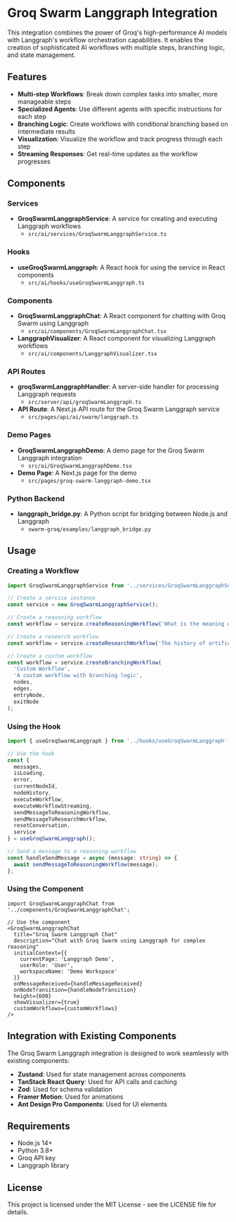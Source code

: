 # Groq Swarm Langgraph Integration

This integration combines the power of Groq's high-performance AI models with Langgraph's workflow orchestration capabilities. It enables the creation of sophisticated AI workflows with multiple steps, branching logic, and state management.

## Features

- **Multi-step Workflows**: Break down complex tasks into smaller, more manageable steps
- **Specialized Agents**: Use different agents with specific instructions for each step
- **Branching Logic**: Create workflows with conditional branching based on intermediate results
- **Visualization**: Visualize the workflow and track progress through each step
- **Streaming Responses**: Get real-time updates as the workflow progresses

## Components

### Services

- **GroqSwarmLanggraphService**: A service for creating and executing Langgraph workflows
  - `src/ai/services/GroqSwarmLanggraphService.ts`

### Hooks

- **useGroqSwarmLanggraph**: A React hook for using the service in React components
  - `src/ai/hooks/useGroqSwarmLanggraph.ts`

### Components

- **GroqSwarmLanggraphChat**: A React component for chatting with Groq Swarm using Langgraph
  - `src/ai/components/GroqSwarmLanggraphChat.tsx`
- **LanggraphVisualizer**: A React component for visualizing Langgraph workflows
  - `src/ai/components/LanggraphVisualizer.tsx`

### API Routes

- **groqSwarmLanggraphHandler**: A server-side handler for processing Langgraph requests
  - `src/server/api/groqSwarmLanggraph.ts`
- **API Route**: A Next.js API route for the Groq Swarm Langgraph service
  - `src/pages/api/ai/swarm/langgraph.ts`

### Demo Pages

- **GroqSwarmLanggraphDemo**: A demo page for the Groq Swarm Langgraph integration
  - `src/ai/GroqSwarmLanggraphDemo.tsx`
- **Demo Page**: A Next.js page for the demo
  - `src/pages/groq-swarm-langgraph-demo.tsx`

### Python Backend

- **langgraph_bridge.py**: A Python script for bridging between Node.js and Langgraph
  - `swarm-groq/examples/langgraph_bridge.py`

## Usage

### Creating a Workflow

```typescript
import GroqSwarmLanggraphService from '../services/GroqSwarmLanggraphService';

// Create a service instance
const service = new GroqSwarmLanggraphService();

// Create a reasoning workflow
const workflow = service.createReasoningWorkflow('What is the meaning of life?');

// Create a research workflow
const workflow = service.createResearchWorkflow('The history of artificial intelligence');

// Create a custom workflow
const workflow = service.createBranchingWorkflow(
  'Custom Workflow',
  'A custom workflow with branching logic',
  nodes,
  edges,
  entryNode,
  exitNode
);
```

### Using the Hook

```typescript
import { useGroqSwarmLanggraph } from '../hooks/useGroqSwarmLanggraph';

// Use the hook
const {
  messages,
  isLoading,
  error,
  currentNodeId,
  nodeHistory,
  executeWorkflow,
  executeWorkflowStreaming,
  sendMessageToReasoningWorkflow,
  sendMessageToResearchWorkflow,
  resetConversation,
  service
} = useGroqSwarmLanggraph();

// Send a message to a reasoning workflow
const handleSendMessage = async (message: string) => {
  await sendMessageToReasoningWorkflow(message);
};
```

### Using the Component

```tsx
import GroqSwarmLanggraphChat from '../components/GroqSwarmLanggraphChat';

// Use the component
<GroqSwarmLanggraphChat
  title="Groq Swarm Langgraph Chat"
  description="Chat with Groq Swarm using Langgraph for complex reasoning"
  initialContext={{
    currentPage: 'Langgraph Demo',
    userRole: 'User',
    workspaceName: 'Demo Workspace'
  }}
  onMessageReceived={handleMessageReceived}
  onNodeTransition={handleNodeTransition}
  height={600}
  showVisualizer={true}
  customWorkflows={customWorkflows}
/>
```

## Integration with Existing Components

The Groq Swarm Langgraph integration is designed to work seamlessly with existing components:

- **Zustand**: Used for state management across components
- **TanStack React Query**: Used for API calls and caching
- **Zod**: Used for schema validation
- **Framer Motion**: Used for animations
- **Ant Design Pro Components**: Used for UI elements

## Requirements

- Node.js 14+
- Python 3.8+
- Groq API key
- Langgraph library

## License

This project is licensed under the MIT License - see the LICENSE file for details.